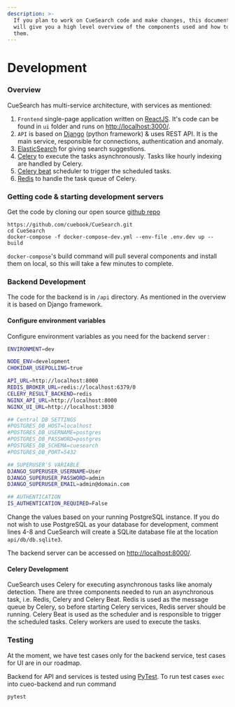 ```yaml
---
description: >-
  If you plan to work on CueSearch code and make changes, this documentation
  will give you a high level overview of the components used and how to modify
  them.
---
```


# Development

### Overview

CueSearch has multi-service architecture, with services as mentioned:

1. `Frontend` single-page application written on [ReactJS](https://reactjs.org). It's code can be found in `ui` folder and runs on [http://localhost:3000/](https://reactjs.org).
2. `API` is based on [Django](https://www.djangoproject.com) (python framework) & uses REST API. It is the main service, responsible for connections, authentication and anomaly.&#x20;
3. [ElasticSearch](https://www.elastic.co/elasticsearch) for giving search suggestions.
4. [Celery](https://docs.celeryproject.org) to execute the tasks asynchronously. Tasks like hourly indexing are handled by Celery.
5. [Celery beat](https://docs.celeryproject.org/en/stable/userguide/periodic-tasks.html) scheduler to trigger the scheduled tasks.
6. [Redis](https://redis.io/documentation) to handle the task queue of Celery.

### Getting code & starting development servers

Get the code by cloning our open source [github repo](https://github.com/cuebook/CueSearch)

```
https://github.com/cuebook/CueSearch.git
cd CueSearch
docker-compose -f docker-compose-dev.yml --env-file .env.dev up --build 
```

`docker-compose`'s build command will pull several components and install them on local, so this will take a few minutes to complete.

### Backend Development

The code for the backend is in `/api` directory. As mentioned in the overview it is based on Django framework.&#x20;

#### Configure environment variables

Configure environment variables as you need for the backend server :

```bash
ENVIRONMENT=dev

NODE_ENV=development
CHOKIDAR_USEPOLLING=true

API_URL=http://localhost:8000
REDIS_BROKER_URL=redis://localhost:6379/0
CELERY_RESULT_BACKEND=redis
NGINX_API_URL=http://localhost:8000
NGINX_UI_URL=http://localhost:3030

## Central DB SETTINGS
#POSTGRES_DB_HOST=localhost
#POSTGRES_DB_USERNAME=postgres
#POSTGRES_DB_PASSWORD=postgres
#POSTGRES_DB_SCHEMA=cuesearch
#POSTGRES_DB_PORT=5432

## SUPERUSER'S VARIABLE
DJANGO_SUPERUSER_USERNAME=User
DJANGO_SUPERUSER_PASSWORD=admin
DJANGO_SUPERUSER_EMAIL=admin@domain.com

## AUTHENTICATION
IS_AUTHENTICATION_REQUIRED=False

```

Change the values based on your running PostgreSQL instance. If you do not wish to use PostgreSQL as your database for development, comment lines 4-8 and CueSearch will create a SQLite database file at the location `api/db/db.sqlite3`.&#x20;

The backend server can be accessed on [http://localhost:8000/](https://www.djangoproject.com).&#x20;

#### Celery Development&#x20;

CueSearch uses Celery for executing asynchronous tasks like anomaly detection. There are three components needed to run an asynchronous task, i.e. Redis, Celery and Celery Beat. Redis is used as the message queue by Celery, so before starting Celery services, Redis server should be running. Celery Beat is used as the scheduler and is responsible to trigger the scheduled tasks. Celery workers are used to execute the tasks.

### Testing

At the moment, we have test cases only for the backend service, test cases for UI are in our roadmap.&#x20;

Backend for API and services is tested using [PyTest](https://docs.pytest.org/en/6.2.x/). To run test cases `exec` into cueo-backend and run command

```
pytest
```
